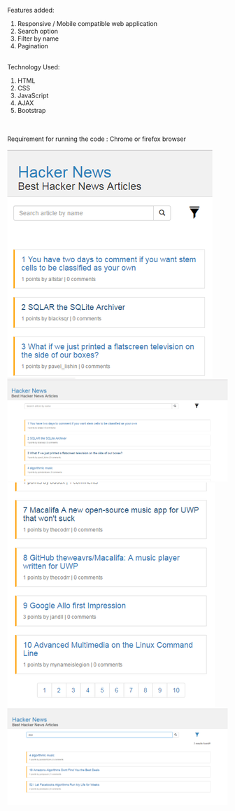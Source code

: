 Features added:<br/>
 1. Responsive / Mobile compatible web application<br/>
 2. Search  option<br/>
 3. Filter by name<br/>
 4. Pagination<br/><br/>

Technology Used:
<br/>
 1. HTML<br/>
 2. CSS<br/>
 3. JavaScript<br/>
 4. AJAX<br/>
 5. Bootstrap<br/><br/>
<br/>
Requirement for running the code : Chrome or firefox browser
<br/>
<br/>

<img src="Images/MobileView.png"/>
<img src="Images/Index page.png"/>
<img src="Images/footerMobileview.png"/>
<img src="Images/searchResult.png"/>
